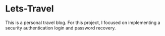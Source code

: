 # Lets-Travel

 This is a personal travel blog. For this project, I focused on implementing a security authentication login and password recovery.

